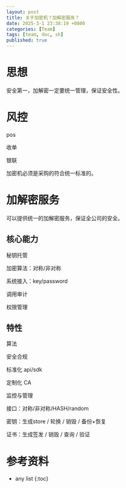 ```yaml
---
layout: post
title: 关于加密机？加解密服务？
date: 2025-3-1 23:38:19 +0800
categories: [Team]
tags: [team, doc, sh]
published: true
---
```



# 思想

安全第一，加解密一定要统一管理，保证安全性。

# 风控

pos

收单

银联

加密机必须是采购的符合统一标准的。

# 加解密服务

可以提供统一的加解密服务，保证全公司的安全。

## 核心能力

秘钥托管

加密算法：对称/非对称

系统接入：key/password

调用审计

权限管理

## 特性

算法

安全合规

标准化 api/sdk

定制化  CA

监控与管理

接口：对称/非对称/HASH/random 

密钥：生成store / 轮换 / 销毁 / 备份+恢复

证书：生成签发 / 销毁 / 查询  / 验证


# 参考资料

* any list
{:toc}
